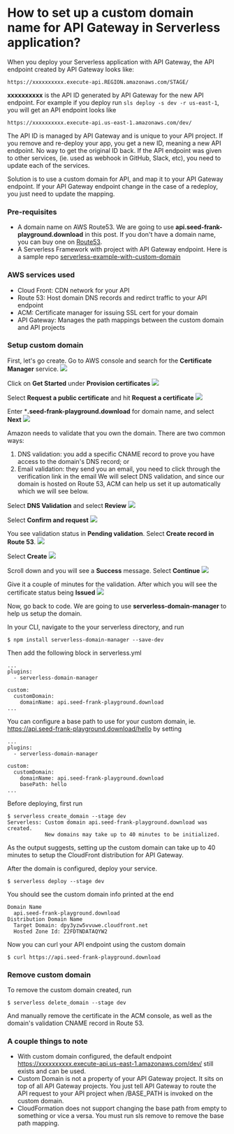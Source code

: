 # How to set up a custom domain name for API Gateway in Serverless application?

When you deploy your Serverless application with API Gateway, the API endpoint created by API Gateway looks like:
```
https://xxxxxxxxxx.execute-api.REGION.amazonaws.com/STAGE/
```
**xxxxxxxxxx** is the API ID generated by API Gateway for the new API endpoint. For example if you deploy run `sls deploy -s dev -r us-east-1`, you will get an API endpoint looks like
```
https://xxxxxxxxxx.execute-api.us-east-1.amazonaws.com/dev/
```

The API ID is managed by API Gateway and is unique to your API project. If you remove and re-deploy your app, you get a new ID, meaning a new API endpoint. No way to get the original ID back. If the API endpoint was given to other services, (ie. used as webhook in GitHub, Slack, etc), you need to update each of the services.

Solution is to use a custom domain for API, and map it to your API Gateway endpoint. If your API Gateway endpoint change in the case of a redeploy, you just need to update the mapping.

### Pre-requisites
- A domain name on AWS Route53. We are going to use **api.seed-frank-playground.download** in this post. If you don't have a domain name, you can buy one on [Route53](link-to-post).
- A Serverless Framework with project with API Gateway endpoint. Here is a sample repo [serverless-example-with-custom-domain](https://github.com/seed-run/serverless-example-with-custom-domain)

### AWS services used
- Cloud Front: CDN network for your API
- Route 53: Host domain DNS records and redirct traffic to your API endpoint
- ACM: Certificate manager for issuing SSL cert for your domain
- API Gateway: Manages the path mappings between the custom domain and API projects

### Setup custom domain
First, let's go create. Go to AWS console and search for the **Certificate Manager** service.
![](https://i.imgur.com/zg9CzbT.png)

Click on **Get Started** under **Provision certificates**
![](https://i.imgur.com/UJC2ZWj.png)

Select **Request a public certificate** and hit **Request a certificate**
![](https://i.imgur.com/Q8BBs9H.png)

Enter ***.seed-frank-playground.download** for domain name, and select **Next**
![](https://i.imgur.com/MEXEVsk.png)

Amazon needs to validate that you own the domain. There are two common ways:
1. DNS validation: you add a specific CNAME record to prove you have access to the domain's DNS record; or
2. Email validation: they send you an email, you need to click through the verification link in the email
We will select DNS validation, and since our domain is hosted on Route 53, ACM can help us set it up automatically which we will see below.

Select **DNS Validation** and select **Review**
![](https://i.imgur.com/xN5Mf9f.png)

Select **Confirm and request**
![](https://i.imgur.com/mjihhA8.png)

You see validation status in **Pending validation**. Select **Create record in Route 53**.
![](https://i.imgur.com/h43ps7O.png)

Select **Create**
![](https://i.imgur.com/qfL5pDG.png)

Scroll down and you will see a **Success** message. Select **Continue**
![](https://i.imgur.com/oYb1iRF.png)

Give it a couple of minutes for the validation. After which you will see the certificate status being **Issued**
![](https://i.imgur.com/AwzlIEV.png)

Now, go back to code. We are going to use **serverless-domain-manager** to help us setup the domain.

In your CLI, navigate to the your serverless directory, and run
```bash=
$ npm install serverless-domain-manager --save-dev
```

Then add the following block in serverless.yml
```yaml=
...
plugins:
  - serverless-domain-manager

custom:
  customDomain:
    domainName: api.seed-frank-playground.download
...
```

You can configure a base path to use for your custom domain, ie. https://api.seed-frank-playground.download/hello by setting
```yaml=
...
plugins:
  - serverless-domain-manager

custom:
  customDomain:
    domainName: api.seed-frank-playground.download
    basePath: hello
...
```

Before deploying, first run
```bash=
$ serverless create_domain --stage dev
Serverless: Custom domain api.seed-frank-playground.download was created.
            New domains may take up to 40 minutes to be initialized.
```

As the output suggests, setting up the custom domain can take up to 40 minutes to setup the CloudFront distribution for API Gateway.

After the domain is configured, deploy your service.
```bash=  
$ serverless deploy --stage dev
```

You should see the custom domain info printed at the end
```
Domain Name
  api.seed-frank-playground.download
Distribution Domain Name
  Target Domain: dpy3yzw5vvuwe.cloudfront.net
  Hosted Zone Id: Z2FDTNDATAQYW2
```

Now you can curl your API endpoint using the custom domain
```bash=
$ curl https://api.seed-frank-playground.download
```

### Remove custom domain

To remove the custom domain created, run
```bash=
$ serverless delete_domain --stage dev
```

And manually remove the certificate in the ACM console, as well as the domain's validation CNAME record in Route 53.

### A couple things to note
- With custom domain configured, the default endpoint https://xxxxxxxxxx.execute-api.us-east-1.amazonaws.com/dev/ still exists and can be used.
- Custom Domain is not a property of your API Gateway project. It sits on top of all API Gateway projects. You just tell API Gateway to route the API request to your API project when /BASE_PATH is invoked on the custom domain.
- CloudFormation does not support changing the base path from empty to something or vice a versa. You must run sls remove to remove the base path mapping.
